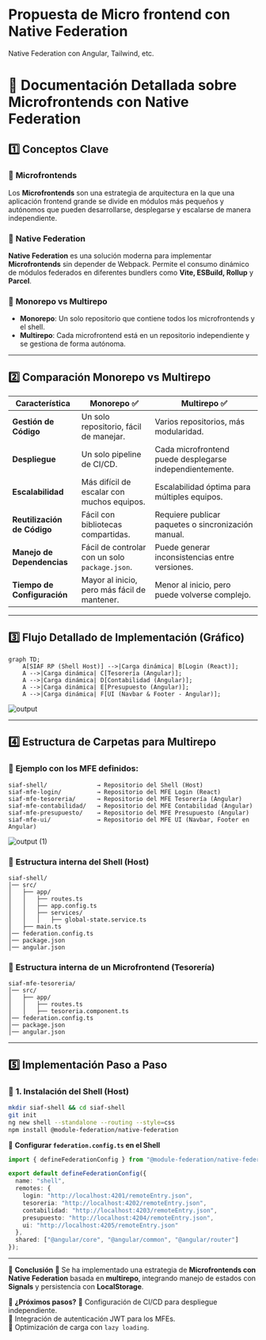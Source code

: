 # Propuesta de Micro frontend con Native Federation
Native Federation con Angular, Tailwind, etc.

# 📌 Documentación Detallada sobre Microfrontends con Native Federation

## 1️⃣ **Conceptos Clave**
### 🔹 **Microfrontends**
Los **Microfrontends** son una estrategia de arquitectura en la que una aplicación frontend grande se divide en módulos más pequeños y autónomos que pueden desarrollarse, desplegarse y escalarse de manera independiente.

### 🔹 **Native Federation**
**Native Federation** es una solución moderna para implementar **Microfrontends** sin depender de Webpack. Permite el consumo dinámico de módulos federados en diferentes bundlers como **Vite, ESBuild, Rollup** y **Parcel**.

### 🔹 **Monorepo vs Multirepo**
- **Monorepo**: Un solo repositorio que contiene todos los microfrontends y el shell.
- **Multirepo**: Cada microfrontend está en un repositorio independiente y se gestiona de forma autónoma.

---

## 2️⃣ **Comparación Monorepo vs Multirepo**

| Característica         | Monorepo ✅                        | Multirepo ✅                       |
|----------------------|--------------------------------|---------------------------------|
| **Gestión de Código** | Un solo repositorio, fácil de manejar. | Varios repositorios, más modularidad. |
| **Despliegue**       | Un solo pipeline de CI/CD.    | Cada microfrontend puede desplegarse independientemente. |
| **Escalabilidad**    | Más difícil de escalar con muchos equipos. | Escalabilidad óptima para múltiples equipos. |
| **Reutilización de Código** | Fácil con bibliotecas compartidas. | Requiere publicar paquetes o sincronización manual. |
| **Manejo de Dependencias** | Fácil de controlar con un solo `package.json`. | Puede generar inconsistencias entre versiones. |
| **Tiempo de Configuración** | Mayor al inicio, pero más fácil de mantener. | Menor al inicio, pero puede volverse complejo. |

---

## 3️⃣ **Flujo Detallado de Implementación (Gráfico)**

```mermaid
graph TD;
    A[SIAF RP (Shell Host)] -->|Carga dinámica| B[Login (React)];
    A -->|Carga dinámica| C[Tesorería (Angular)];
    A -->|Carga dinámica| D[Contabilidad (Angular)];
    A -->|Carga dinámica| E[Presupuesto (Angular)];
    A -->|Carga dinámica| F[UI (Navbar & Footer - Angular)];
```
![output](https://github.com/user-attachments/assets/4f6e359a-50b3-4a78-9f8f-7cc071bdcffc)


---

## 4️⃣ **Estructura de Carpetas para Multirepo**
### 📌 **Ejemplo con los MFE definidos:**
```
siaf-shell/              → Repositorio del Shell (Host)
siaf-mfe-login/          → Repositorio del MFE Login (React)
siaf-mfe-tesoreria/      → Repositorio del MFE Tesorería (Angular)
siaf-mfe-contabilidad/   → Repositorio del MFE Contabilidad (Angular)
siaf-mfe-presupuesto/    → Repositorio del MFE Presupuesto (Angular)
siaf-mfe-ui/             → Repositorio del MFE UI (Navbar, Footer en Angular)
```

![output (1)](https://github.com/user-attachments/assets/cb7baa65-fdda-4fe1-8e6b-a6b1a0da6c43)


### 📌 **Estructura interna del Shell (Host)**
```
siaf-shell/
│── src/
│   ├── app/
│   │   ├── routes.ts
│   │   ├── app.config.ts
│   │   ├── services/
│   │   │   ├── global-state.service.ts
│   ├── main.ts
│── federation.config.ts
│── package.json
│── angular.json
```

### 📌 **Estructura interna de un Microfrontend (Tesorería)**
```
siaf-mfe-tesoreria/
│── src/
│   ├── app/
│   │   ├── routes.ts
│   │   ├── tesoreria.component.ts
│── federation.config.ts
│── package.json
│── angular.json
```

---

## 5️⃣ **Implementación Paso a Paso**
### 🔹 **1. Instalación del Shell (Host)**
```bash
mkdir siaf-shell && cd siaf-shell
git init
ng new shell --standalone --routing --style=css
npm install @module-federation/native-federation
```
📌 **Configurar `federation.config.ts` en el Shell**
```typescript
import { defineFederationConfig } from "@module-federation/native-federation";

export default defineFederationConfig({
  name: "shell",
  remotes: {
    login: "http://localhost:4201/remoteEntry.json",
    tesoreria: "http://localhost:4202/remoteEntry.json",
    contabilidad: "http://localhost:4203/remoteEntry.json",
    presupuesto: "http://localhost:4204/remoteEntry.json",
    ui: "http://localhost:4205/remoteEntry.json"
  },
  shared: ["@angular/core", "@angular/common", "@angular/router"]
});
```

---

📌 **Conclusión**
🚀 Se ha implementado una estrategia de **Microfrontends con Native Federation** basada en **multirepo**, integrando manejo de estados con **Signals** y persistencia con **LocalStorage**. 

📌 **¿Próximos pasos?**
🔹 Configuración de CI/CD para despliegue independiente.  
🔹 Integración de autenticación JWT para los MFEs.  
🔹 Optimización de carga con `lazy loading`.  


